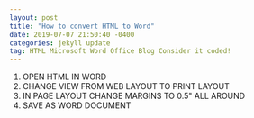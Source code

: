 ```yaml
---
layout: post
title: "How to convert HTML to Word"
date: 2019-07-07 21:50:40 -0400
categories: jekyll update
tag: HTML Microsoft Word Office Blog Consider it coded!
---
```

1. OPEN HTML IN WORD
1. CHANGE VIEW FROM WEB LAYOUT TO PRINT LAYOUT
1. IN PAGE LAYOUT CHANGE MARGINS TO 0.5" ALL AROUND
1. SAVE AS WORD DOCUMENT
